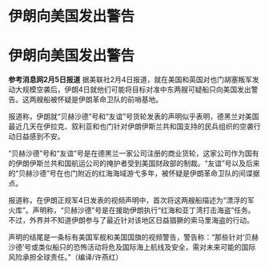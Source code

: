 # ​伊朗向美国发出警告

# ​伊朗向美国发出警告

**参考消息网2月5日报道**
据美联社2月4日报道，就在美国和英国对也门胡塞叛军发动大规模空袭后，伊朗4日就他们可能将目标对准中东两艘可疑船只向美国发出警告。这两艘船被怀疑是伊朗革命卫队的前哨基地。

报道称，伊朗就“贝赫沙德”号和“友谊”号货轮发表的声明似乎表明，德黑兰对美国最近几天在伊拉克、叙利亚和也门针对伊朗伊斯兰共和国支持的民兵组织的空袭行动日益感到不安。

“贝赫沙德”号和“友谊”号是在德黑兰一家公司注册的商业货轮，这家公司作为国有的伊朗伊斯兰共和国航运公司的掩护者受到美国财政部的制裁。“友谊”号以及后来的“贝赫沙德”号在也门附近的红海海域游弋多年，被怀疑是伊朗革命卫队的间谍据点。

报道称，在伊朗正规军4日发表的视频声明中，首次将这两艘船描述为“漂浮的军火库”。声明称，“贝赫沙德”号是在援助伊朗执行“红海和亚丁湾打击海盗”任务。不过，外界并不知道伊朗参与了最近针对该地区日益猖獗的索马里海盗的行动。

声明的结尾是一条标有美国军舰和美国国旗的视频警告，警告称：“那些针对‘贝赫沙德’号或类似船只的恐怖活动将危及国际海上航线及安全，需对未来可能的国际风险承担全球责任。”（编译/许燕红）

